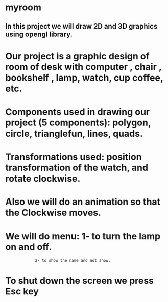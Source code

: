 # myroom
## In this project we will draw 2D and 3D graphics using opengl library.
# Our project is a graphic design of room of desk with computer , chair , bookshelf , lamp, watch, cup coffee, etc.
# Components used in drawing our project (5 components): polygon, circle, trianglefun, lines, quads.
# Transformations used: position transformation  of the watch, and rotate clockwise.
# Also we will do an animation so that the Clockwise moves.
# We will do menu: 1- to turn the lamp on and off.
				 2- to show the name and not show.
# To shut down the screen we press Esc key
